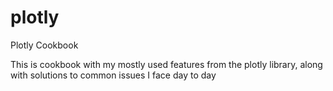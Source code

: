 # plotly
Plotly Cookbook

This is cookbook with my mostly used features from the plotly library, along with solutions to common issues I face day to day
